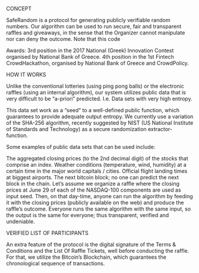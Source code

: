 CONCEPT

SafeRandom is a protocol for generating publicly verifiable random numbers. Our algorithm can be used to run secure, fair and transparent raffles and giveaways, in the sense that the Organizer cannot manipulate nor can deny the outcome.
Note that this code 

Awards:
3rd position in the 2017 National (Greek) Innovation Contest organised by National Bank of Greece.
4th position in the 1st Fintech CrowdHackathon, organised by National Bank of Greece and CrowdPolicy.

HOW IT WORKS

Unlike the conventional lotteries (using ping pong balls) or the electronic raffles (using an internal algorithm), our system utilizes public data that is very difficult to be “a-priori” predicted. I.e. Data sets with very high entropy.

This data set work as a “seed” to a well-defined public function, which guarantees to provide adequate output entropy. We currently use a variation of the SHA-256 algorithm, recently suggested by NIST (US National Institute of Standards and Technology) as a secure randomization extractor-function.

Some examples of public data sets that can be used include:

The aggregated closing prices (to the 2nd decimal digit) of the stocks that comprise an index.
Weather conditions (temperature, wind, humidity) at a certain time in the major world capitals / cities.
Official flight landing times at biggest airports.
The next bitcoin block; no one can predict the next block in the chain.
Let’s assume we organize a raffle where the closing prices at June 29 of each of the NASDAQ-100 components are used as input seed. Then, on that day-time, anyone can run the algorithm by feeding it with the closing prices (publicly available on the web) and produce the raffle’s outcome. Everyone runs the same algorithm with the same input, so the output is the same for everyone; thus transparent, verified and undeniable.



VERIFIED LIST OF PARTICIPANTS

An extra feature of the protocol is the digital signature of the Terms & Conditions and the List Of Raffle Tickets, well before conducting the raffle. For that, we utilize the Bitcoin’s Blockchain, which guarantees the chronological sequence of transactions.